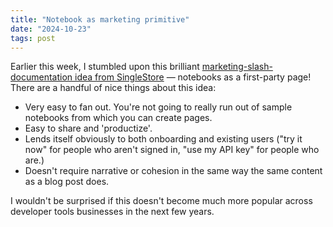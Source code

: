 ```yaml
---
title: "Notebook as marketing primitive"
date: "2024-10-23"
tags: post
---
```


Earlier this week, I stumbled upon this brilliant [marketing-slash-documentation idea from SingleStore](https://www.singlestore.com/spaces/restore-database-from-aws-s-3/) — notebooks as a first-party page! There are a handful of nice things about this idea:

- Very easy to fan out. You're not going to really run out of sample notebooks from which you can create pages.
- Easy to share and 'productize'.
- Lends itself obviously to both onboarding and existing users ("try it now" for people who aren't signed in, "use my API key" for people who are.)
- Doesn't require narrative or cohesion in the same way the same content as a blog post does.

I wouldn't be surprised if this doesn't become much more popular across developer tools businesses in the next few years.
